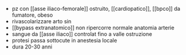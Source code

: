 - pz con [[asse iliaco-femorale]] ostruito, [[cardiopatico]], [[bpco]] da fumatore, obeso
- rivascolarizzare arto sin
- [[bypass extranatomico]] non ripercorre normale anatomia arterie
- sangue da [[asse iliaco]] controlat fino a valle ostruzione
- protesi passa sottocute in anestesia locale
- dura 20-30 anni